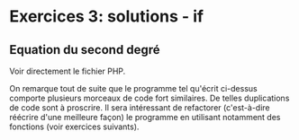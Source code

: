 # Exercices 3: solutions - if

## Equation du second degré

Voir directement le fichier PHP.

On remarque tout de suite que le programme tel qu'écrit ci-dessus comporte plusieurs morceaux de code fort similaires. De telles duplications de code sont à proscrire. Il sera intéressant de refactorer (c'est-à-dire réécrire d'une meilleure façon) le programme en utilisant notamment des fonctions (voir exercices suivants).
